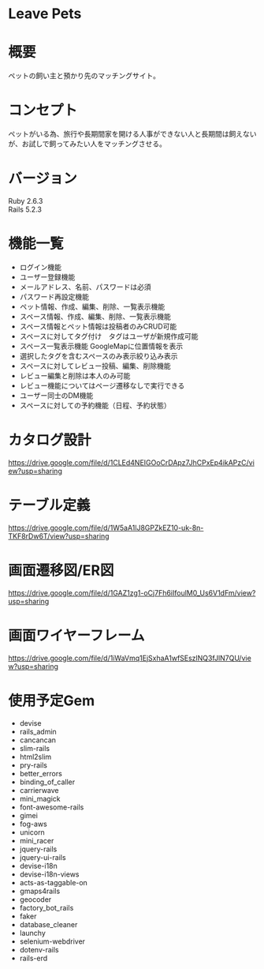 # Leave Pets
# 概要
ペットの飼い主と預かり先のマッチングサイト。

# コンセプト
ペットがいる為、旅行や長期間家を開ける人事ができない人と長期間は飼えないが、お試しで飼ってみたい人をマッチングさせる。

# バージョン
Ruby 2.6.3  
Rails 5.2.3

# 機能一覧
- ログイン機能
- ユーザー登録機能
- メールアドレス、名前、パスワードは必須
- パスワード再設定機能
- ペット情報、作成、編集、削除、一覧表示機能
- スペース情報、作成、編集、削除、一覧表示機能
- スペース情報とペット情報は投稿者のみCRUD可能
- スペースに対してタグ付け　タグはユーザが新規作成可能
- スペース一覧表示機能	GoogleMapに位置情報を表示
- 選択したタグを含むスペースのみ表示絞り込み表示
- スペースに対してレビュー投稿、編集、削除機能
- レビュー編集と削除は本人のみ可能
- レビュー機能についてはページ遷移なしで実行できる
- ユーザー同士のDM機能
- スペースに対しての予約機能（日程、予約状態）

# カタログ設計
https://drive.google.com/file/d/1CLEd4NEIGOoCrDApz7JhCPxEp4ikAPzC/view?usp=sharing

# テーブル定義
https://drive.google.com/file/d/1W5aA1lJ8GPZkEZ10-uk-8n-TKF8rDw6T/view?usp=sharing

# 画面遷移図/ER図
https://drive.google.com/file/d/1GAZ1zg1-oCj7Fh6iIfoulM0_Us6V1dFm/view?usp=sharing

# 画面ワイヤーフレーム
https://drive.google.com/file/d/1iWaVmq1EjSxhaA1wfSEszlNQ3fJlN7QU/view?usp=sharing

# 使用予定Gem
- devise
- rails_admin
- cancancan
- slim-rails
- html2slim
- pry-rails
- better_errors
- binding_of_caller
- carrierwave
- mini_magick
- font-awesome-rails
- gimei
- fog-aws
- unicorn
- mini_racer
- jquery-rails
- jquery-ui-rails
- devise-i18n
- devise-i18n-views
- acts-as-taggable-on
- gmaps4rails
- geocoder
- factory_bot_rails
- faker
- database_cleaner
- launchy
- selenium-webdriver
- dotenv-rails
- rails-erd